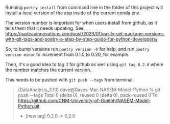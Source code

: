 Running `poetry install` from command line in the folder of this project will install a local version of the app inside of the current conda env.

The version number is important for when users install from github, as it tells them that it needs updating.
See https://nadeauinnovations.com/post/2023/01/easily-set-package-versions-with-git-tags-and-poetry-a-step-by-step-guide-for-python-developers/

So, to bump versions run `poetry version -h` for help, and run `poetry version minor` to increment from 0.1.0 to 0.20, for example.

Then, it's a good idea to tag it for github as well using `git tag 0.2.0` where the number matches the current version.

This needs to be pushed with `git push --tags` from terminal.

> (DataAnalysis_3.10) dave@Daves-Mac NASEM-Model-Python % git push --tags
> Total 0 (delta 0), reused 0 (delta 0), pack-reused 0
> To https://github.com/CNM-University-of-Guelph/NASEM-Model-Python.git
>  * [new tag]         0.2.0 -> 0.2.0

